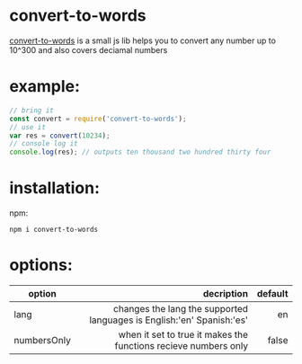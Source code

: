 # convert-to-words
[convert-to-words](https://github.com/AliBasicCoder/convert-to-words/) is a small js lib helps you to convert any number up
to 10^300 and also covers deciamal numbers 

# example:
```js
// bring it
const convert = require('convert-to-words');
// use it
var res = convert(10234);
// console log it
console.log(res); // outputs ten thousand two hundred thirty four
```
# installation:
npm:
```shell
npm i convert-to-words
```
# options:

| option      |   decription       | default      |
|-------------|-------------------:|-------------:|
|  lang       | changes the lang the supported languages is English:'en' Spanish:'es'  |   en         |
| numbersOnly | when it set to true it makes the functions  recieve numbers only               |  false       |

